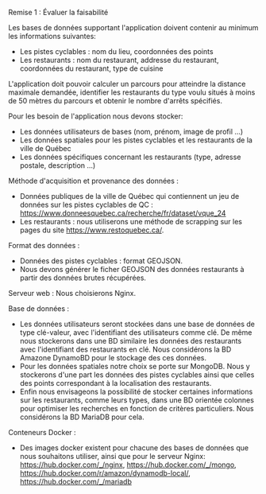 Remise 1 : Évaluer la faisabilité

Les bases de données supportant l'application doivent contenir au minimum les informations suivantes:

* Les pistes cyclables : nom du lieu, coordonnées des points
* Les restaurants : nom du restaurant, addresse du restaurant, coordonnées du restaurant, type de cuisine

L'application doit pouvoir calculer un parcours pour atteindre la distance maximale demandée, identifier les restaurants du type voulu situés à moins de 50 mètres du parcours et obtenir le nombre d'arrêts spécifiés.

Pour les besoin de l'application nous devons stocker:

* Les données utilisateurs de bases (nom, prénom, image de profil ...)
* Les données spatiales pour les pistes cyclables et les restaurants de la ville de Québec
* Les données spécifiques concernant les restaurants (type, adresse postale, description ...)

Méthode d'acquisition et provenance des données :

* Données publiques de la ville de Québec qui contiennent un jeu de données sur les pistes cyclables de QC : <https://www.donneesquebec.ca/recherche/fr/dataset/vque_24>
* Les restaurants : nous utiliserons une méthode de scrapping sur les pages du site <https://www.restoquebec.ca/>.

Format des données :

* Données des pistes cyclables : format GEOJSON.
* Nous devons générer le ficher GEOJSON des données restaurants à partir des données brutes récupérées.

Serveur web : Nous choisierons Nginx.

Base de données :
  
* Les données utilisateurs seront stockées dans une base de données de type clé-valeur, avec l'identifiant des utilisateurs comme clé. De même nous stockerons dans une BD similaire les données des restaurants avec l'identifiant des restaurants en clé. Nous considérons la BD Amazone DynamoBD pour le stockage des ces données.
* Pour les données spatiales notre choix se porte sur MongoDB. Nous y stockerons d'une part les données des pistes cyclables ainsi que celles des points correspondant à la localisation des restaurants.
* Enfin nous envisageons la possibilité de stocker certaines informations sur les restaurants, comme leurs types, dans une BD orientée colonnes pour optimiser les recherches en fonction de critères particuliers. Nous considérons la BD MariaDB pour cela.

Conteneurs Docker :

* Des images docker existent pour chacune des bases de données que nous souhaitons utiliser, ainsi que pour le serveur Nginx: <https://hub.docker.com/_/nginx>, <https://hub.docker.com/_/mongo>, <https://hub.docker.com/r/amazon/dynamodb-local/>, <https://hub.docker.com/_/mariadb>
